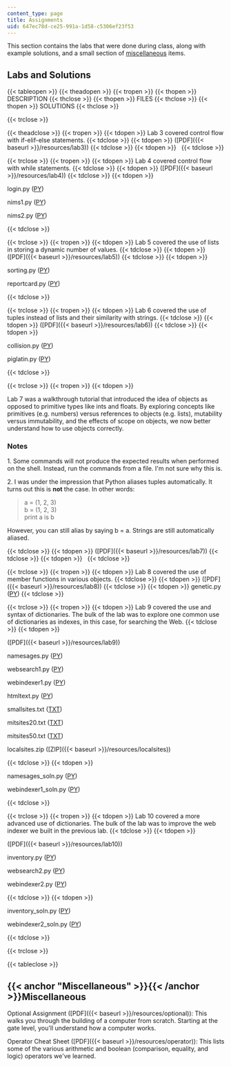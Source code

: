 ```yaml
---
content_type: page
title: Assignments
uid: 647ec78d-ce25-991a-1d58-c5306ef23f53
---
```


This section contains the labs that were done during class, along with example solutions, and a small section of [miscellaneous](#Miscellaneous) items.

Labs and Solutions
------------------

{{< tableopen >}}
{{< theadopen >}}
{{< tropen >}}
{{< thopen >}}
DESCRIPTION
{{< thclose >}}
{{< thopen >}}
FILES
{{< thclose >}}
{{< thopen >}}
SOLUTIONS
{{< thclose >}}

{{< trclose >}}

{{< theadclose >}}
{{< tropen >}}
{{< tdopen >}}
Lab 3 covered control flow with if-elif-else statements.
{{< tdclose >}}
{{< tdopen >}}
([PDF]({{< baseurl >}}/resources/lab3))
{{< tdclose >}}
{{< tdopen >}}
 
{{< tdclose >}}

{{< trclose >}}
{{< tropen >}}
{{< tdopen >}}
Lab 4 covered control flow with while statements.
{{< tdclose >}}
{{< tdopen >}}
([PDF]({{< baseurl >}}/resources/lab4))
{{< tdclose >}}
{{< tdopen >}}


login.py ([PY](/courses/electrical-engineering-and-computer-science/6-189-a-gentle-introduction-to-programming-using-python-january-iap-2008/assignments/login.py))

nims1.py ([PY](/courses/electrical-engineering-and-computer-science/6-189-a-gentle-introduction-to-programming-using-python-january-iap-2008/assignments/nims1.py))

nims2.py ([PY](/courses/electrical-engineering-and-computer-science/6-189-a-gentle-introduction-to-programming-using-python-january-iap-2008/assignments/nims2.py))


{{< tdclose >}}

{{< trclose >}}
{{< tropen >}}
{{< tdopen >}}
Lab 5 covered the use of lists in storing a dynamic number of values.
{{< tdclose >}}
{{< tdopen >}}
([PDF]({{< baseurl >}}/resources/lab5))
{{< tdclose >}}
{{< tdopen >}}


sorting.py ([PY](/courses/electrical-engineering-and-computer-science/6-189-a-gentle-introduction-to-programming-using-python-january-iap-2008/assignments/sorting.py))

reportcard.py ([PY](/courses/electrical-engineering-and-computer-science/6-189-a-gentle-introduction-to-programming-using-python-january-iap-2008/assignments/reportcard.py))


{{< tdclose >}}

{{< trclose >}}
{{< tropen >}}
{{< tdopen >}}
Lab 6 covered the use of tuples instead of lists and their similarity with strings.
{{< tdclose >}}
{{< tdopen >}}
([PDF]({{< baseurl >}}/resources/lab6))
{{< tdclose >}}
{{< tdopen >}}


collision.py ([PY](/courses/electrical-engineering-and-computer-science/6-189-a-gentle-introduction-to-programming-using-python-january-iap-2008/assignments/collision.py))

piglatin.py ([PY](/courses/electrical-engineering-and-computer-science/6-189-a-gentle-introduction-to-programming-using-python-january-iap-2008/assignments/piglatin.py))


{{< tdclose >}}

{{< trclose >}}
{{< tropen >}}
{{< tdopen >}}


Lab 7 was a walkthrough tutorial that introduced the idea of objects as opposed to primitive types like ints and floats. By exploring concepts like primitives (e.g. numbers) versus references to objects (e.g. lists), mutability versus immutability, and the effects of scope on objects, we now better understand how to use objects correctly.

### Notes

  

1\. Some commands will not produce the expected results when performed on the shell. Instead, run the commands from a file. I'm not sure why this is.

2\. I was under the impression that Python aliases tuples automatically. It turns out this is **not** the case. In other words:

> a = (1, 2, 3)  
> b = (1, 2, 3)  
> print a is b

However, you can still alias by saying b = a. Strings are still automatically aliased.


{{< tdclose >}}
{{< tdopen >}}
([PDF]({{< baseurl >}}/resources/lab7))
{{< tdclose >}}
{{< tdopen >}}
 
{{< tdclose >}}

{{< trclose >}}
{{< tropen >}}
{{< tdopen >}}
Lab 8 covered the use of member functions in various objects.
{{< tdclose >}}
{{< tdopen >}}
([PDF]({{< baseurl >}}/resources/lab8))
{{< tdclose >}}
{{< tdopen >}}
genetic.py ([PY](/courses/electrical-engineering-and-computer-science/6-189-a-gentle-introduction-to-programming-using-python-january-iap-2008/assignments/genetic.py))
{{< tdclose >}}

{{< trclose >}}
{{< tropen >}}
{{< tdopen >}}
Lab 9 covered the use and syntax of dictionaries. The bulk of the lab was to explore one common use of dictionaries as indexes, in this case, for searching the Web.
{{< tdclose >}}
{{< tdopen >}}


([PDF]({{< baseurl >}}/resources/lab9))

namesages.py ([PY](/courses/electrical-engineering-and-computer-science/6-189-a-gentle-introduction-to-programming-using-python-january-iap-2008/assignments/namesages.py))

websearch1.py ([PY](/courses/electrical-engineering-and-computer-science/6-189-a-gentle-introduction-to-programming-using-python-january-iap-2008/assignments/websearch1.py))

webindexer1.py ([PY](/courses/electrical-engineering-and-computer-science/6-189-a-gentle-introduction-to-programming-using-python-january-iap-2008/assignments/webindexer1.py))

htmltext.py ([PY](/courses/electrical-engineering-and-computer-science/6-189-a-gentle-introduction-to-programming-using-python-january-iap-2008/assignments/htmltext.py))

smallsites.txt ([TXT](/courses/electrical-engineering-and-computer-science/6-189-a-gentle-introduction-to-programming-using-python-january-iap-2008/assignments/smallsites.txt))

mitsites20.txt ([TXT](/courses/electrical-engineering-and-computer-science/6-189-a-gentle-introduction-to-programming-using-python-january-iap-2008/assignments/mitsites20.txt))

mitsites50.txt ([TXT](/courses/electrical-engineering-and-computer-science/6-189-a-gentle-introduction-to-programming-using-python-january-iap-2008/assignments/mitsites50.txt))

localsites.zip ([ZIP]({{< baseurl >}}/resources/localsites))


{{< tdclose >}}
{{< tdopen >}}


namesages\_soln.py ([PY](/courses/electrical-engineering-and-computer-science/6-189-a-gentle-introduction-to-programming-using-python-january-iap-2008/assignments/namesages_soln.py))

webindexer1\_soln.py ([PY](/courses/electrical-engineering-and-computer-science/6-189-a-gentle-introduction-to-programming-using-python-january-iap-2008/assignments/webindexer1_soln.py))


{{< tdclose >}}

{{< trclose >}}
{{< tropen >}}
{{< tdopen >}}
Lab 10 covered a more advanced use of dictionaries. The bulk of the lab was to improve the web indexer we built in the previous lab.
{{< tdclose >}}
{{< tdopen >}}


([PDF]({{< baseurl >}}/resources/lab10))

inventory.py ([PY](/courses/electrical-engineering-and-computer-science/6-189-a-gentle-introduction-to-programming-using-python-january-iap-2008/assignments/inventory.py))

websearch2.py ([PY](/courses/electrical-engineering-and-computer-science/6-189-a-gentle-introduction-to-programming-using-python-january-iap-2008/assignments/websearch2.py))

webindexer2.py ([PY](/courses/electrical-engineering-and-computer-science/6-189-a-gentle-introduction-to-programming-using-python-january-iap-2008/assignments/webindexer2.py))


{{< tdclose >}}
{{< tdopen >}}


inventory\_soln.py ([PY](/courses/electrical-engineering-and-computer-science/6-189-a-gentle-introduction-to-programming-using-python-january-iap-2008/assignments/inventory_soln.py))

webindexer2\_soln.py ([PY](/courses/electrical-engineering-and-computer-science/6-189-a-gentle-introduction-to-programming-using-python-january-iap-2008/assignments/webindexer2_soln.py))


{{< tdclose >}}

{{< trclose >}}

{{< tableclose >}}

{{< anchor "Miscellaneous" >}}{{< /anchor >}}Miscellaneous
----------------------------------------------------------

Optional Assignment ([PDF]({{< baseurl >}}/resources/optional)): This walks you through the building of a computer from scratch. Starting at the gate level, you'll understand how a computer works.

Operator Cheat Sheet ([PDF]({{< baseurl >}}/resources/operator)): This lists some of the various arithmetic and boolean (comparison, equality, and logic) operators we've learned.